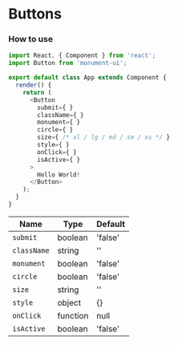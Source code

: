 # Buttons

### How to use
```js
import React, { Component } from 'react';
import Button from 'monument-ui';

export default class App extends Component {
  render() {
    return (
      <Button
        submit={ }
        className={ }
        monument={ }
        circle={ }
        size={ /* xl / lg / md / sm / xs */ }
        style={ }
        onClick={ }
        isActive={ }
      >
        Hello World!
      </Button>
    );
  }
}
```

| Name | Type | Default |
|------|------|---------|
| `submit` | boolean | 'false' |
| `className` | string | '' |
| `monument` | boolean | 'false' |
| `circle` | boolean | 'false' |
| `size` | string | '' |
| `style` | object | {} |
| `onClick` | function | null |
| `isActive` | boolean | 'false' |
